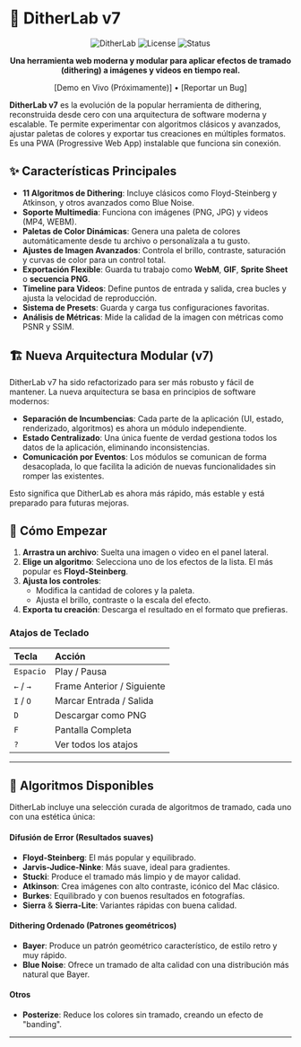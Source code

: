 # 🎨 DitherLab v7

<div align="center">

![DitherLab](https://img.shields.io/badge/DitherLab-v7.0-06b6d4?style=for-the-badge&logo=data:image/svg+xml;base64,PHN2ZyB4bWxucz0iaHR0cDovL3d3dy53My5vcmcvMjAwMC9zdmciIHZpZXdCb3g9IjAgMCAxMDAgMTAwIj48cmVjdCBmaWxsPSIjMDZiNmQ0IiB3aWR0aD0iMTAwIiBoZWlnaHQ9IjEwMCIvPjx0ZXh0IHg9IjUwIiB5PSI1MCIgZm9udC1zaXplPSI2MCIgdGV4dC1hbmNob3I9Im1pZGRsZSIgZHk9Ii4zZW0iIGZpbGw9IndoaXRlIj5EPC90ZXh0Pjwvc3ZnPg==)
![License](https://img.shields.io/badge/license-MIT-green?style=for-the-badge)
![Status](https://img.shields.io/badge/status-active-success?style=for-the-badge)

**Una herramienta web moderna y modular para aplicar efectos de tramado (dithering) a imágenes y videos en tiempo real.**

[Demo en Vivo (Próximamente)] • [Reportar un Bug]

</div>

**DitherLab v7** es la evolución de la popular herramienta de dithering, reconstruida desde cero con una arquitectura de software moderna y escalable. Te permite experimentar con algoritmos clásicos y avanzados, ajustar paletas de colores y exportar tus creaciones en múltiples formatos. Es una PWA (Progressive Web App) instalable que funciona sin conexión.

## ✨ Características Principales

* **11 Algoritmos de Dithering**: Incluye clásicos como Floyd-Steinberg y Atkinson, y otros avanzados como Blue Noise.
* **Soporte Multimedia**: Funciona con imágenes (PNG, JPG) y videos (MP4, WEBM).
* **Paletas de Color Dinámicas**: Genera una paleta de colores automáticamente desde tu archivo o personalízala a tu gusto.
* **Ajustes de Imagen Avanzados**: Controla el brillo, contraste, saturación y curvas de color para un control total.
* **Exportación Flexible**: Guarda tu trabajo como **WebM**, **GIF**, **Sprite Sheet** o **secuencia PNG**.
* **Timeline para Videos**: Define puntos de entrada y salida, crea bucles y ajusta la velocidad de reproducción.
* **Sistema de Presets**: Guarda y carga tus configuraciones favoritas.
* **Análisis de Métricas**: Mide la calidad de la imagen con métricas como PSNR y SSIM.

## 🏗️ Nueva Arquitectura Modular (v7)

DitherLab v7 ha sido refactorizado para ser más robusto y fácil de mantener. La nueva arquitectura se basa en principios de software modernos:

* **Separación de Incumbencias**: Cada parte de la aplicación (UI, estado, renderizado, algoritmos) es ahora un módulo independiente.
* **Estado Centralizado**: Una única fuente de verdad gestiona todos los datos de la aplicación, eliminando inconsistencias.
* **Comunicación por Eventos**: Los módulos se comunican de forma desacoplada, lo que facilita la adición de nuevas funcionalidades sin romper las existentes.

Esto significa que DitherLab es ahora más rápido, más estable y está preparado para futuras mejoras.

## 🚀 Cómo Empezar

1.  **Arrastra un archivo**: Suelta una imagen o video en el panel lateral.
2.  **Elige un algoritmo**: Selecciona uno de los efectos de la lista. El más popular es **Floyd-Steinberg**.
3.  **Ajusta los controles**:
    * Modifica la cantidad de colores y la paleta.
    * Ajusta el brillo, contraste o la escala del efecto.
4.  **Exporta tu creación**: Descarga el resultado en el formato que prefieras.

### Atajos de Teclado

| Tecla | Acción |
| :--- | :--- |
| `Espacio` | Play / Pausa |
| `←` / `→` | Frame Anterior / Siguiente |
| `I` / `O` | Marcar Entrada / Salida |
| `D` | Descargar como PNG |
| `F` | Pantalla Completa |
| `?` | Ver todos los atajos |

---

## 🎨 Algoritmos Disponibles

DitherLab incluye una selección curada de algoritmos de tramado, cada uno con una estética única:

#### Difusión de Error (Resultados suaves)
* **Floyd-Steinberg**: El más popular y equilibrado.
* **Jarvis-Judice-Ninke**: Más suave, ideal para gradientes.
* **Stucki**: Produce el tramado más limpio y de mayor calidad.
* **Atkinson**: Crea imágenes con alto contraste, icónico del Mac clásico.
* **Burkes**: Equilibrado y con buenos resultados en fotografías.
* **Sierra** & **Sierra-Lite**: Variantes rápidas con buena calidad.

#### Dithering Ordenado (Patrones geométricos)
* **Bayer**: Produce un patrón geométrico característico, de estilo retro y muy rápido.
* **Blue Noise**: Ofrece un tramado de alta calidad con una distribución más natural que Bayer.

#### Otros
* **Posterize**: Reduce los colores sin tramado, creando un efecto de "banding".

---